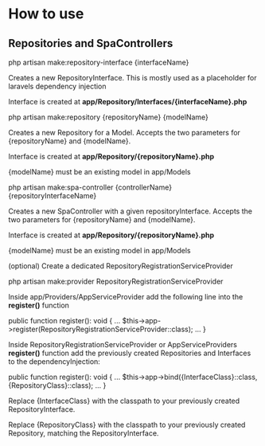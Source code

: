 # How to use
## Repositories and SpaControllers
<procedure title="Console Commands">
    <step>
        <code-block>php artisan make:repository-interface {interfaceName}</code-block>
        <p>Creates a new RepositoryInterface. This is mostly used as a placeholder for laravels dependency injection</p>
        <p>Interface is created at <strong>app/Repository/Interfaces/{interfaceName}.php</strong></p>
    </step>
    <step>
        <code-block>php artisan make:repository {repositoryName} {modelName}</code-block>
        <p>Creates a new Repository for a Model. Accepts the two parameters for {repositoryName} and {modelName}.</p>
        <p>Interface is created at <strong>app/Repository/{repositoryName}.php</strong></p>
        <p>{modelName} must be an existing model in app/Models</p>
    </step>
    <step>
        <code-block>php artisan make:spa-controller {controllerName} {repositoryInterfaceName}</code-block>
        <p>Creates a new SpaController with a given repositoryInterface. Accepts the two parameters for {repositoryName} and {modelName}.</p>
        <p>Interface is created at <strong>app/Repository/{repositoryName}.php</strong></p>
        <p>{modelName} must be an existing model in app/Models</p>
    </step>
</procedure>
<procedure title="Register dependency injection">
    <step>
        <p>(optional) Create a dedicated RepositoryRegistrationServiceProvider</p>
        <code-block>php artisan make:provider RepositoryRegistrationServiceProvider</code-block>
    </step>
    <step>
        <p>Inside app/Providers/AppServiceProvider add the following line into the <strong>register()</strong> function</p>
        <code-block>
            public function register(): void
            {
                ...
                $this->app->register(RepositoryRegistrationServiceProvider::class);
                ...
            }
        </code-block>
    </step>
    <step>
        <p>
            Inside RepositoryRegistrationServiceProvider or AppServiceProviders <strong>register()</strong> function
            add the previously created Repositories and Interfaces to the dependencyInjection:
        </p>
        <code-block>
            public function register(): void
            {
                ...
                $this->app->bind({InterfaceClass}::class, {RepositoryClass}::class);
                ...
            }
        </code-block>
        <p>
            Replace {InterfaceClass} with the classpath to your previously created RepositoryInterface.
        </p>
        <p>
            Replace {RepositoryClass} with the classpath to your previously created Repository, matching the RepositoryInterface.
        </p>
    </step>
</procedure>
